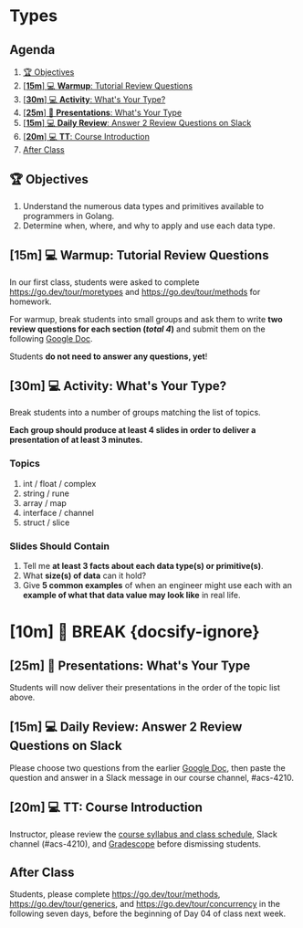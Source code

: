 # Types

<!-- omit in toc -->
## Agenda

1. [🏆 Objectives](#%F0%9F%8F%86%2D%6F%62%6A%65%63%74%69%76%65%73)
1. [\[**15m**\] 💻 **Warmup**: Tutorial Review Questions](#%5B%2A%2A%31%35%6D%2A%2A%5D%2D%F0%9F%92%BB%2D%2A%2A%77%61%72%6D%75%70%2A%2A%3A%2D%74%75%74%6F%72%69%61%6C%2D%72%65%76%69%65%77%2D%71%75%65%73%74%69%6F%6E%73)
1. [\[**30m**\] 💻 **Activity**: What's Your Type?](#%5B%2A%2A%33%30%6D%2A%2A%5D%2D%F0%9F%92%BB%2D%2A%2A%61%63%74%69%76%69%74%79%2A%2A%3A%2D%77%68%61%74%27%73%2D%79%6F%75%72%2D%74%79%70%65%3F)
1. [\[**25m**\] 👀 **Presentations**: What's Your Type](#%5B%2A%2A%32%35%6D%2A%2A%5D%2D%F0%9F%91%80%2D%2A%2A%70%72%65%73%65%6E%74%61%74%69%6F%6E%73%2A%2A%3A%2D%77%68%61%74%27%73%2D%79%6F%75%72%2D%74%79%70%65)
1. [\[**15m**\] 💻 **Daily Review**: Answer 2 Review Questions on Slack](#%5B%2A%2A%31%35%6D%2A%2A%5D%2D%F0%9F%92%BB%2D%2A%2A%64%61%69%6C%79%2D%72%65%76%69%65%77%2A%2A%3A%2D%61%6E%73%77%65%72%2D%32%2D%72%65%76%69%65%77%2D%71%75%65%73%74%69%6F%6E%73%2D%6F%6E%2D%73%6C%61%63%6B)
1. [\[**20m**\] 💻 **TT**: Course Introduction](#%5B%2A%2A%32%30%6D%2A%2A%5D%2D%F0%9F%92%BB%2D%2A%2A%74%74%2A%2A%3A%2D%63%6F%75%72%73%65%2D%69%6E%74%72%6F%64%75%63%74%69%6F%6E)
1. [After Class](#%61%66%74%65%72%2D%63%6C%61%73%73)



 ## 🏆 Objectives

1. Understand the numerous data types and primitives available to programmers in Golang.
1. Determine when, where, and why to apply and use each data type.

<!-- > -->

## [**15m**] 💻 **Warmup**: Tutorial Review Questions

In our first class, students were asked to complete <https://go.dev/tour/moretypes> and <https://go.dev/tour/methods> for homework.

For warmup, break students into small groups and ask them to write **two review questions for each section (_total 4_)** and submit them on the following [Google Doc](https://docs.google.com/document/d/1abDp0UH2HIR1RJPcYhbz1Hrs4092gr2maqBVwtafnUk/edit).

Students **do not need to answer any questions, yet**!

<!-- > -->

## [**30m**] 💻 **Activity**: What's Your Type?

Break students into a number of groups matching the list of topics.

**Each group should produce at least 4 slides in order to deliver a presentation of at least 3 minutes.**

### Topics

1. int / float / complex
1. string / rune
1. array / map
1. interface / channel
1. struct / slice

### Slides Should Contain

1. Tell me **at least 3 facts about each data type(s) or primitive(s)**.
2. What **size(s) of data** can it hold?
3. Give **5 common examples** of when an engineer might use each with an **example of what that data value may look like** in real life.

<!-- > -->

# [**10m**] 🌴 **BREAK** {docsify-ignore}

<!-- > -->

 ## [**25m**] 👀 **Presentations**: What's Your Type

 Students will now deliver their presentations in the order of the topic list above.

 <!-- > -->

## [**15m**] 💻 **Daily Review**: Answer 2 Review Questions on Slack

Please choose two questions from the earlier [Google Doc](https://docs.google.com/document/d/1abDp0UH2HIR1RJPcYhbz1Hrs4092gr2maqBVwtafnUk/edit), then paste the question and answer in a Slack message in our course channel, #acs-4210.

<!-- > -->

## [**20m**] 💻 **TT**: Course Introduction

Instructor, please review the [course syllabus and class schedule](../README.md), Slack channel (#acs-4210), and [Gradescope](https://gradescope.com) before dismissing students.

## After Class

Students, please complete <https://go.dev/tour/methods>, <https://go.dev/tour/generics>, and <https://go.dev/tour/concurrency> in the following seven days, before the beginning of Day 04 of class next week.
